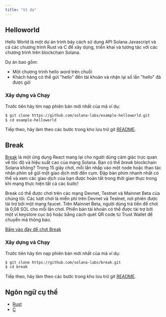 ```yaml
---
title: "Ví dụ"
---
```


## Helloworld

Hello World là một dự án trình bày cách sử dụng API Solana Javascript và cả các chương trình Rust và C để xây dựng, triển khai và tương tác với các chương trình trên blockchain Solana.

Dự án bao gồm:

- Một chương trình hello word trên chuỗi
- Khách hàng có thể gửi "hello" đến tài khoản và nhận lại số lần "hello" đã được gửi

### Xây dựng và Chạy

Trước tiên hãy tìm nạp phiên bản mới nhất của mã ví dụ:

```bash
$ git clone https://github.com/solana-labs/example-helloworld.git
$ cd example-helloworld
```

Tiếp theo, hãy làm theo các bước trong kho lưu trữ git [README](https://github.com/solana-labs/example-helloworld/blob/master/README.md).

## Break

[Break](https://break.solana.com/) là một ứng dụng React mang lại cho người dùng cảm giác trực quan về tốc độ và hiệu suất cao của mạng Solana. Bạn có thể _break_ blockchain Solana không? Trong 15 giây chơi, mỗi lần nhấp vào một node hoặc thao tác nhấn phím sẽ gửi một giao dịch mới đến cụm. Đập bàn phím nhanh nhất có thể và xem các giao dịch của bạn được hoàn tất trong thời gian thực trong khi mạng thực hiện tất cả các bước!

Break có thể được chơi trên các mạng Devnet, Testnet và Mainnet Beta của chúng tôi. Các lượt chơi là miễn phí trên Devnet và Testnet, nơi phiên được tài trợ bởi một mạng faucet. Trên Mainnet Beta, người dùng trả tiền để chơi là 0,08 SOL cho mỗi lần chơi. Phiển bản tài khoản có thể được tài trợ bởi một ví keystore cục bộ hoặc bằng cách quét QR code từ Trust Wallet để chuyển mã thông báo.

[Bấm vào đây để chơi Break](https://break.solana.com/)

### Xây dựng và Chạy

Trước tiên hãy tìm nạp phiên bản mới nhất của mã ví dụ:

```bash
$ git clone https://github.com/solana-labs/break.git
$ cd break
```

Tiếp theo, hãy làm theo các bước trong kho lưu trữ git [README](https://github.com/solana-labs/break/blob/master/README.md).

## Ngôn ngữ cụ thể

- [Rust](developing-rust.md#examples)
- [C](developing-c.md#examples)
